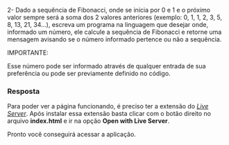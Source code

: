 2- Dado a sequência de Fibonacci, onde se inicia por 0 e 1 e o próximo valor sempre será a soma dos 2 valores anteriores (exemplo: 0, 1, 1, 2, 3, 5, 8, 13, 21, 34...), escreva um programa na linguagem que desejar onde, informado um número, ele calcule a sequência de Fibonacci e retorne uma mensagem avisando se o número informado pertence ou não a sequência.

IMPORTANTE:

Esse número pode ser informado através de qualquer entrada de sua preferência ou pode ser previamente definido no código.

### Resposta

Para poder ver a página funcionando, é preciso ter a extensão do *[Live Server](https://marketplace.visualstudio.com/items?itemName=ritwickdey.LiveServer)*. Após instalar essa extensão basta clicar com o botão direito no arquivo **index.html** e ir na opção **Open with Live Server**.

Pronto você conseguirá acessar a aplicação.